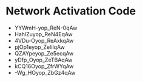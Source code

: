 # Network Activation Code
* YYWmH-yop_ReN-0qAw
* HahlZuyop_ReN4EqAw
* 4VDu-Oyop_ReAxkqAw
* pjOp1eyop_ZeliIqAw
* QZAYpeyop_Ze5ecqAw
* yDfp_Oyop_ZeTBAqAw
* kCQ16Oyop_ZfrWYqAw
* -Wg_HOyop_ZbGz4qAw
